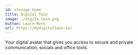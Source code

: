 ```yaml
---
id: storage_home
title: Digital Twin
image: ./digita_twin.png
button: Learn More
url: https://mydigitaltwin.io/
---
```


Your digital avatar that gives you access to secure and private communication, socials and office tools.

<br>

